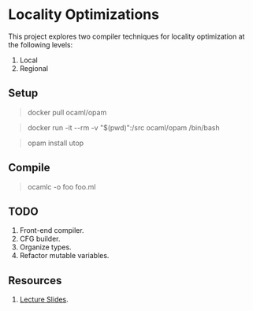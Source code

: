# Locality Optimizations
This project explores two compiler techniques for locality optimization at the following levels:
1. Local
2. Regional

## Setup
> docker pull ocaml/opam

> docker run -it --rm -v "$(pwd)":/src ocaml/opam /bin/bash

> opam install utop

## Compile
> ocamlc -o foo foo.ml

## TODO
1. Front-end compiler.
2. CFG builder.
3. Organize types.
4. Refactor mutable variables.

## Resources
1. [Lecture Slides](https://courses.cs.washington.edu/courses/csep501/18sp/lectures/S-valuenumbering_ink.pdf).
